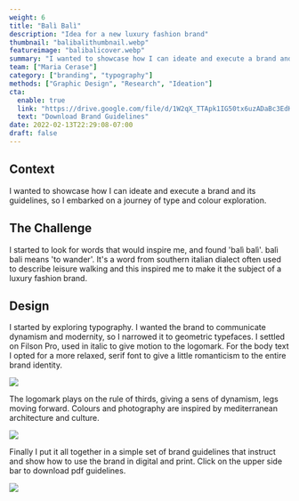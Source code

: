 ```yaml
---
weight: 6
title: "Balì Balì"
description: "Idea for a new luxury fashion brand"
thumbnail: "balibalithumbnail.webp"
featureimage: "balibalicover.webp"
summary: "I wanted to showcase how I can ideate and execute a brand and its guidelines"
team: ["Maria Cerase"]
category: ["branding", "typography"]
methods: ["Graphic Design", "Research", "Ideation"]
cta:
  enable: true
  link: "https://drive.google.com/file/d/1W2qX_TTApk1IG50tx6uzADaBc3EdKaMn/view?usp=sharing"
  text: "Download Brand Guidelines"
date: 2022-02-13T22:29:08-07:00
draft: false
---
```


## Context

I wanted to showcase how I can ideate and execute a brand and its guidelines, so I embarked on a journey of type and colour exploration.

## The Challenge

I started to look for words that would inspire me, and found 'balì balì'. balì bali means 'to wander'. It's a word from southern italian dialect often used to describe leisure walking and this inspired me to make it the subject of a luxury fashion brand.

## Design

I started by exploring typography. I wanted the brand to communicate dynamism and modernity, so I narrowed it to geometric typefaces. I settled on Filson Pro, used in italic to give motion to the logomark. For the body text I opted for a more relaxed, serif font to give a little romanticism to the entire brand identity.

![](/works/balibali/Typography.webp)


The logomark plays on the rule of thirds, giving a sens of dynamism, legs moving forward. Colours and photography are inspired by mediterranean architecture and culture.


![](/works/balibali/Logo.webp)

Finally I put it all together in a simple set of brand guidelines that instruct and show how to use the brand in digital and print.
Click on the upper side bar to download pdf guidelines.

![](/works/balibali/LuxuryBrandBaliBali.webp)


